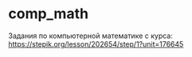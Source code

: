 # comp_math
Задания по компьютерной математике с курса:  
https://stepik.org/lesson/202654/step/1?unit=176645
